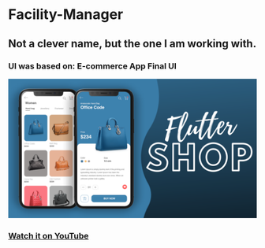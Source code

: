# Facility-Manager

## Not a clever name, but the one I am working with.

### UI was based on: E-commerce App Final UI

![App UI](/ui.png)

### [Watch it on YouTube](https://youtu.be/XBKzpTz65Io)
